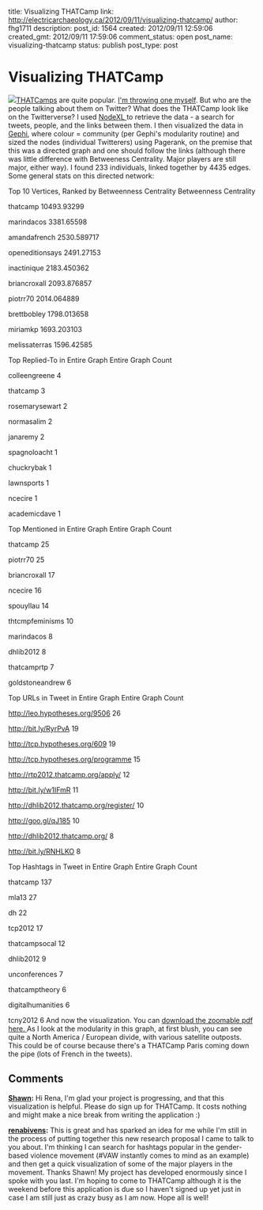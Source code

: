 title: Visualizing THATCamp
link: http://electricarchaeology.ca/2012/09/11/visualizing-thatcamp/
author: fhg1711
description: 
post_id: 1564
created: 2012/09/11 12:59:06
created_gmt: 2012/09/11 17:59:06
comment_status: open
post_name: visualizing-thatcamp
status: publish
post_type: post

# Visualizing THATCamp

![](http://electricarchaeologist.files.wordpress.com/2012/09/thatcamp2012.png?w=300)[THATCamps](http://thatcamp.org) are quite popular. [I'm throwing one myself](http://accessibility2012.thatcamp.org/). But who are the people talking about them on Twitter? What does the THATCamp look like on the Twitterverse? I used [NodeXL ](http://nodexl.codeplex.com/)to retrieve the data - a search for tweets, people, and the links between them. I then visualized the data in [Gephi](http://gephi.org), where colour = community (per Gephi's modularity routine) and sized the nodes (individual Twitterers) using Pagerank, on the premise that this was a directed graph and one should follow the links (although there was little difference with Betweeness Centrality. Major players are still major, either way). I found 233 individuals, linked together by 4435 edges. Some general stats on this directed network: 

Top 10 Vertices, Ranked by Betweenness Centrality
Betweenness Centrality

thatcamp
10493.93299

marindacos
3381.65598

amandafrench
2530.589717

openeditionsays
2491.27153

inactinique
2183.450362

briancroxall
2093.876857

piotrr70
2014.064889

brettbobley
1798.013658

miriamkp
1693.203103

melissaterras
1596.42585
 

Top Replied-To in Entire Graph
Entire Graph Count

colleengreene
4

thatcamp
3

rosemarysewart
2

normasalim
2

janaremy
2

spagnoloacht
1

chuckrybak
1

lawnsports
1

ncecire
1

academicdave
1

Top Mentioned in Entire Graph
Entire Graph Count

thatcamp
25

piotrr70
25

briancroxall
17

ncecire
16

spouyllau
14

thtcmpfeminisms
10

marindacos
8

dhlib2012
8

thatcamprtp
7

goldstoneandrew
6

Top URLs in Tweet in Entire Graph
Entire Graph Count

<http://leo.hypotheses.org/9506>
26

<http://bit.ly/RyrPvA>
19

<http://tcp.hypotheses.org/609>
19

<http://tcp.hypotheses.org/programme>
15

<http://rtp2012.thatcamp.org/apply/>
12

<http://bit.ly/w1IFmR>
11

<http://dhlib2012.thatcamp.org/register/>
10

<http://goo.gl/qJ185>
10

<http://dhlib2012.thatcamp.org/>
8

<http://bit.ly/RNHLKO>
8

Top Hashtags in Tweet in Entire Graph
Entire Graph Count

thatcamp
137

mla13
27

dh
22

tcp2012
17

thatcampsocal
12

dhlib2012
9

unconferences
7

thatcamptheory
6

digitalhumanities
6

tcny2012
6
And now the visualization. You can [download the zoomable pdf here. ](http://electricarchaeologist.files.wordpress.com/2012/09/thatcamp-sept11-20122.pdf) As I look at the modularity in this graph, at first blush, you can see quite a North America / European divide, with various satellite outposts. This could be of course because there's a THATCamp Paris coming down the pipe (lots of French in the tweets).

## Comments

**[Shawn](#8086 "2012-10-19 12:56:29"):** Hi Rena, I'm glad your project is progressing, and that this visualization is helpful. Please do sign up for THATCamp. It costs nothing and might make a nice break from writing the application :)

**[renabivens](#8085 "2012-10-19 12:52:35"):** This is great and has sparked an idea for me while I'm still in the process of putting together this new research proposal I came to talk to you about. I'm thinking I can search for hashtags popular in the gender-based violence movement (#VAW instantly comes to mind as an example) and then get a quick visualization of some of the major players in the movement. Thanks Shawn! My project has developed enormously since I spoke with you last. I'm hoping to come to THATCamp although it is the weekend before this application is due so I haven't signed up yet just in case I am still just as crazy busy as I am now. Hope all is well!

